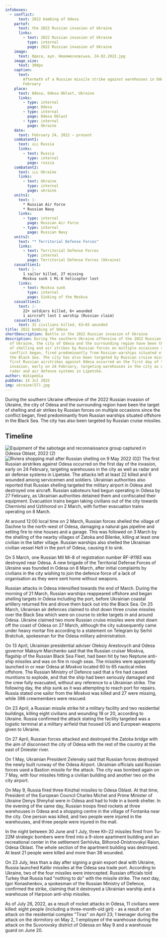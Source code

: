 ```yaml
---
infoboxes:
  - conflict:
      text: 2022 bombing of Odesa
    partof:
      text: the 2022 Russian invasion of Ukraine
      links:
        - text: 2022 Russian invasion of Ukraine
          type: internal
          page: 2022 Russian invasion of Ukraine
    image:
      text: Одеса, вул. Новомосковська, 24.02.2022.jpg
    image_size:
      text: 300px
    caption:
      text:
        Aftermath of a Russian missile strike against warehouses in Odesa on 24
        February
    place:
      text: Odesa, Odesa Oblast, Ukraine
      links:
        - type: internal
          page: Odesa
        - type: internal
          page: Odesa Oblast
        - type: internal
          page: Ukraine
    date:
      text: February 24, 2022 – present
    combatant1:
      text: 🇷🇺 Russia
      links:
        - text: Russia
          type: internal
          page: russia
    combatant2:
      text: 🇺🇦 Ukraine
      links:
        - text: Ukraine
          type: internal
          page: ukraine
    units1:
      text: |-
        * Russian Air Force
        * Russian Navy
      links:
        - type: internal
          page: Russian Air Force
        - type: internal
          page: Russian Navy
    units2:
      text: "* Territorial Defense Forces"
      links:
        - text: Territorial Defense Forces
          type: internal
          page: Territorial Defense Forces (Ukraine)
    casualties1:
      text: |-
        1 sailor killed, 27 missing 
        Moskva sunk 1 Mi-8 helicopter lost
      links:
        - text: Moskva sunk
          type: internal
          page: Sinking of the Moskva
    casualties2:
      text: |-
        22+ soldiers killed, 6+ wounded 
        1 aircraft lost 1 warship (Russian claim)
    casualties3:
      text: 31 civilians killed, 63–65 wounded
title: 2022 bombing of Odesa
shortDescription: Battle in the 2022 Russian invasion of Ukraine
description: During the southern Ukraine offensive of the 2022 Russian invasion
  of Ukraine, the city of Odesa and the surrounding region have been the target
  of shelling and air strikes by Russian forces on multiple occasions since the
  conflict began, fired predominantly from Russian warships situated offshore in
  the Black Sea. The city has also been targeted by Russian cruise missiles. The
  first Russian airstrikes against Odesa occurred on the first day of the
  invasion, early on 24 February, targeting warehouses in the city as well as
  radar and air defense systems in Lipetske.
author: Wikipedia
pubDate: 14 Jul 2022
img: ukraine(57).jpg
---
```


During the southern Ukraine offensive of the 2022 Russian invasion of Ukraine, the city of Odesa and the surrounding region have been the target of shelling and air strikes by Russian forces on multiple occasions since the conflict began, fired predominantly from Russian warships situated offshore in the Black Sea. The city has also been targeted by Russian cruise missiles.

## Timeline

![Equipment of the sabotage and reconnaissance group captured in Odessa Oblast, 2022 (2)](<https://wikipedia.org/wiki/Special:Redirect/file/Equipment_of_the_sabotage_and_reconnaissance_group_captured_in_Odessa_Oblast%2C_2022_(2).jpg?>)
![Riviera shopping mall after Russian shelling on 9 May 2022 (02)](<https://wikipedia.org/wiki/Special:Redirect/file/Riviera_shopping_mall_after_Russian_shelling_on_9_May_2022_(02).jpg?>)
The first Russian airstrikes against Odesa occurred on the first day of the invasion, early on 24 February, targeting warehouses in the city as well as radar and air defense systems in Lipetske. The attacks left at least 22 killed and 6 wounded among servicemen and soldiers. Ukrainian authorities also reported that Russian shelling targeted the military airport in Odesa and destroyed one aircraft. Russian saboteurs had begun operating in Odesa by 27 February, as Ukrainian authorities detained them and confiscated their equipment. Evacuation trains began taking civilians out of the city towards Chernivtsi and Uzhhorod on 2 March, with further evacuation trains operating on 8 March.

At around 12:00 local time on 2 March, Russian forces shelled the village of Dachne to the north-west of Odesa, damaging a natural gas pipeline and setting fire to nine houses and a garage. This was followed on 3 March by the shelling of the nearby villages of Zatoka and Bilenke, killing at least one civilian in the latter village. Russian warships also shelled the Ukrainian civilian vessel _Helt_ in the port of Odesa, causing it to sink.

On 5 March, one Russian Mil Mi-8 of registration number _RF-91165_ was destroyed near Odesa. A new brigade of the Territorial Defense Forces of Ukraine was founded in Odesa on 8 March, after initial complaints by civilians in the city wishing to join the defence force of a lack of organisation as they were sent home without weapons.

Russian attacks in Odesa intensified towards the end of March. During the morning of 21 March, Russian warships reappeared offshore and began shelling targets in Odesa including the port, before Ukrainian coastal artillery returned fire and drove them back out into the Black Sea. On 25 March, Ukrainian air defences claimed to shot down three cruise missiles over the Black Sea which were on course to strike targets in and around Odesa. Ukraine claimed two more Russian cruise missiles were shot down off the coast of Odesa on 27 March, although the city subsequently came under heavy mortar fire according to a statement on Telegram by Serhii Bratchuk, spokesman for the Odesa military administration.

On 13 April, Ukrainian presidential adviser Oleksiy Arestovych and Odesa governor Maksym Marchenko said that the Russian cruiser Moskva, flagship of the Russian Black Sea Fleet, had been hit by two Neptune anti-ship missiles and was on fire in rough seas. The missiles were apparently launched in or near Odesa at _Moskva_ located 60 to 65 nautical miles offshore. The Russian Ministry of Defence said that a fire had caused munitions to explode, and that the ship had been seriously damaged and the crew fully evacuated, without any reference to a Ukrainian strike. The following day, the ship sunk as it was attempting to reach port for repairs. Russia stated one sailor from the _Moskva_ was killed and 27 were missing, while 396 crewmembers were rescued.

On 23 April, a Russian missile strike hit a military facility and two residential buildings, killing eight civilians and wounding 18 or 20, according to Ukraine. Russia confirmed the attack stating the facility targeted was a logistic terminal at a military airfield that housed US and European weapons given to Ukraine.

On 27 April, Russian forces attacked and destroyed the Zatoka bridge with the aim of disconnect the city of Odesa with the rest of the country at the east of Dniester river.

On 1 May, Ukrainian President Zelensky said that Russian forces destroyed the newly built runway of the Odesa Airport. Ukrainian officials said Russian forces used a Bastion missile for the attack. The city was bombed again on 7 May, with four missiles hitting a civilian building and another two on the city airport.

On May 9, Russia fired three Kinzhal missiles to Odesa Oblast. At that time, President of the European Council Charles Michel and Prime Minister of Ukraine Denys Shmyhal were in Odesa and had to hide in a bomb shelter. In the evening of the same day, Russian troops fired rockets at three warehouses in Odesa and a shopping centre in the village of Fontanka near the city. One person was killed, and two people were injured in the warehouses, and three people were injured in the mall.

In the night between 30 June and 1 July, three Kh-22 missiles fired from Tu-22M strategic bombers were fired into a 9-store apartment building and an recreational center in the settlement Serhiivka, Bilhorod-Dnistrovskyi Raion, Odesa Oblast. The whole section of the apartment building was destroyed. At least 21 people were killed and more than 38 wounded.

On 23 July, less than a day after signing a grain export deal with Ukraine, Russia launched Kalibr missiles at the Odesa sea trade port. According to Ukraine, two of the four missiles were intercepted. Russian officials told Turkey that Russia had "nothing to do" with the missile strike. The next day, Igor Konashenkov, a spokesman of the Russian Ministry of Defence, confirmed the strike, claiming that it destroyed a Ukrainian warship and a warehouse of Harpoon anti-ship missiles.

As of July 26, 2022, as a result of rocket attacks in Odesa, 11 civilians were killed: eight people (including a three-month-old girl) - as a result of an attack on the residential complex "Tiras" on April 23; 1 teenager during the attack on the dormitory on May 2, 1 employee of the warehouse during the attack on the Suvorovsky district of Odessa on May 9 and a warehouse guard on June 20.


